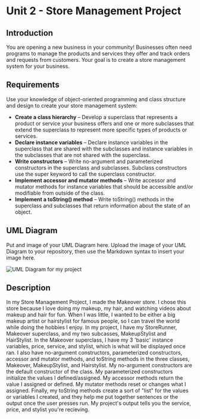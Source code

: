 # Unit 2 - Store Management Project

## Introduction

You are opening a new business in your community! Businesses often need programs to manage the products and services they offer and track orders and requests from customers. Your goal is to create a store management system for your business.

## Requirements

Use your knowledge of object-oriented programming and class structure and design to create your store management system:
- **Create a class hierarchy** – Develop a superclass that represents a product or service your business offers and one or more subclasses that extend the superclass to represent more specific types of products or services.
- **Declare instance variables** – Declare instance variables in the superclass that are shared with the subclasses and instance variables in the subclasses that are not shared with the superclass.
- **Write constructors** – Write no-argument and parameterized constructors in the superclass and subclasses. Subclass constructors use the super keyword to call the superclass constructor.
- **Implement accessor and mutator methods** – Write accessor and mutator methods for instance variables that should be accessible and/or modifiable from outside of the class.
- **Implement a toString() method** – Write toString() methods in the superclass and subclasses that return information about the state of an object.

## UML Diagram

Put and image of your UML Diagram here. Upload the image of your UML Diagram to your repository, then use the Markdown syntax to insert your image here.

![UML Diagram for my project](nameOfImageFileHere.png)

## Description

In my Store Management Project, I made the Makeover store. I chose this store because I love doing my makeup, my hair, and watching videos about makeup and hair for fun. When I was little, I wanted to be either a big makeup artist or hairstylist for famous people, so I can travel the world while doing the hobbies I enjoy. In my  project, I have my StoreRunner, Makeover superclass, and my two subcasses, MakeupStylist and HairStylist. In the Makeover superclass, I have my 3 'basic' instance variables, price, service, and stylist, which is what will be displayed once ran. I also have no-argument constructors, parameterized constructors, accessor and mutator methods, and toString methods in the three classes, Makeover, MakeupStylist, and Hairstylist. My no-argument constructors are the default constructor of the class. My parameterized constructors initialize the values I defined/assigned. My accessor methods return the value I assigned or defined. My mutator methods reset or changes what I assigned. Finally, my toString methods create a sort of "list" for the values or variables I created, and they help me put together sentences or the output once the user presses run. My project's output tells you the service, price, and stylist you're recieving. 